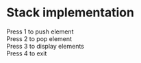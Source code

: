# Stack implementation 

Press 1 to push element
<br>
Press 2 to pop element
<br>
Press 3 to display elements
<br>
Press 4 to exit